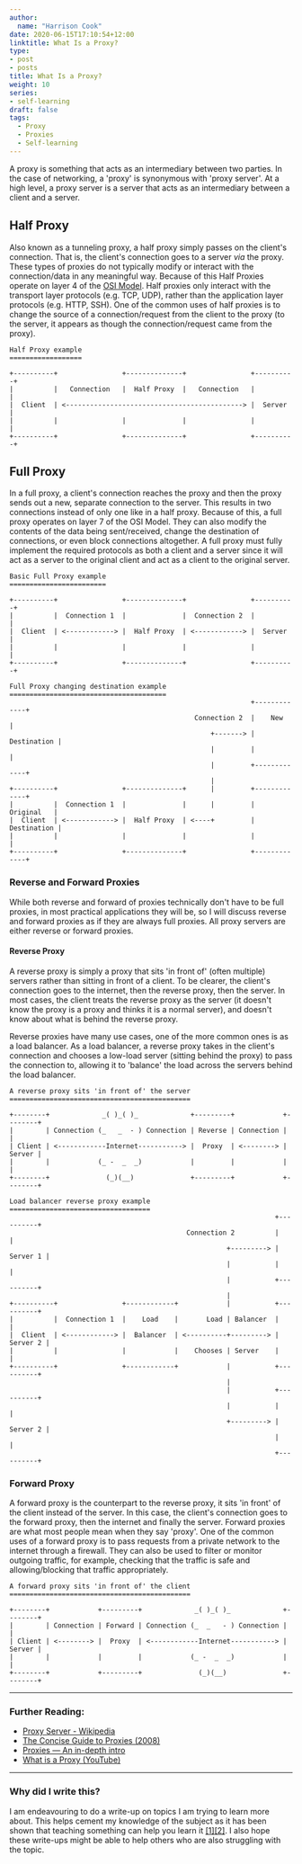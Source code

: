 ```yaml
---
author:
  name: "Harrison Cook"
date: 2020-06-15T17:10:54+12:00
linktitle: What Is a Proxy?
type:
- post
- posts
title: What Is a Proxy?
weight: 10
series:
- self-learning
draft: false
tags:
  - Proxy
  - Proxies
  - Self-learning
---
```

A proxy is something that acts as an intermediary between two parties. In the case of networking, a 'proxy' is synonymous with 'proxy server'. At a high level, a proxy server is a server that acts as an intermediary between a client and a server. 

## Half Proxy
Also known as a tunneling proxy, a half proxy simply passes on the client's connection. That is, the client's connection goes to a server *via* the proxy. These types of proxies do not typically modify or interact with the connection/data in any meaningful way. Because of this Half Proxies operate on layer 4 of the [OSI Model](https://en.wikipedia.org/wiki/OSI_model). Half proxies only interact with the transport layer protocols (e.g. TCP, UDP), rather than the application layer protocols (e.g. HTTP, SSH). One of the common uses of half proxies is to change the source of a connection/request from the client to the proxy (to the server, it appears as though the connection/request came from the proxy).

```
Half Proxy example
==================
 
+----------+                +--------------+                +----------+
|          |   Connection   |  Half Proxy  |   Connection   |          |
|  Client  | <--------------------------------------------> |  Server  |
|          |                |              |                |          |
+----------+                +--------------+                +----------+
```


## Full Proxy
In a full proxy, a client's connection reaches the proxy and then the proxy sends out a new, separate connection to the server. This results in two connections instead of only one like in a half proxy. Because of this, a full proxy operates on layer 7 of the OSI Model. They can also modify the contents of the data being sent/received, change the destination of connections, or even block connections altogether. A full proxy must fully implement the required protocols as both a client and a server since it will act as a server to the original client and act as a client to the original server.

```
Basic Full Proxy example
========================

+----------+                +--------------+                +----------+
|          |  Connection 1  |              |  Connection 2  |          |
|  Client  | <------------> |  Half Proxy  | <------------> |  Server  |
|          |                |              |                |          |
+----------+                +--------------+                +----------+
```

```
Full Proxy changing destination example  
=======================================
                                                            +-------------+
                                              Connection 2  |    New      |
                                                  +-------> | Destination |
                                                  |         |             |
                                                  |         +-------------+
                                                  |
+----------+                +--------------+      |         +-------------+
|          |  Connection 1  |              |      |         |  Original   |
|  Client  | <------------> |  Half Proxy  | <----+         | Destination |
|          |                |              |                |             |
+----------+                +--------------+                +-------------+
```

### Reverse and Forward Proxies
While both reverse and forward of proxies technically don't have to be full proxies, in most practical applications they will be, so I will discuss reverse and forward proxies as if they are always full proxies. All proxy servers are either reverse or forward proxies.

#### Reverse Proxy
A reverse proxy is simply a proxy that sits 'in front of' (often multiple) servers rather than sitting in front of a client. To be clearer, the client's connection goes to the internet, then the reverse proxy, then the server. In most cases, the client treats the reverse proxy as the server (it doesn't know the proxy is a proxy and thinks it is a normal server), and doesn't know about what is behind the reverse proxy. 

Reverse proxies have many use cases, one of the more common ones is as a load balancer. As a load balancer, a reverse proxy takes in the client's connection and chooses a low-load server (sitting behind the proxy) to pass the connection to, allowing it to 'balance' the load across the servers behind the load balancer.

```
A reverse proxy sits 'in front of' the server
=============================================

+--------+             _( )_( )_             +---------+            +--------+
|        | Connection (_   _  - ) Connection | Reverse | Connection |        |
| Client | <------------Internet-----------> |  Proxy  | <--------> | Server |
|        |            (_ -  _  _)            |         |            |        |
+--------+              (_)(__)              +---------+            +--------+
```

```
Load balancer reverse proxy example  
===================================
                                                                  +----------+
                                            Connection 2          |          |
                                                      +---------> | Server 1 |
                                                      |           |          |
                                                      |           +----------+
                                                      |
+----------+                +------------+            |           +----------+
|          |  Connection 1  |    Load    |       Load | Balancer  |          |
|  Client  | <------------> |  Balancer  | <----------+---------> | Server 2 |
|          |                |            |    Chooses | Server    |          |
+----------+                +------------+            |           +----------+
                                                      |
                                                      |           +----------+
                                                      |           |          |
                                                      +---------> | Server 2 |
                                                                  |          |
                                                                  +----------+
```

### Forward Proxy
A forward proxy is the counterpart to the reverse proxy, it sits 'in front' of the client instead of the server. In this case, the client's connection goes to the forward proxy, then the internet and finally the server. Forward proxies are what most people mean when they say 'proxy'. One of the common uses of a forward proxy is to pass requests from a private network to the internet through a firewall. They can also be used to filter or monitor outgoing traffic, for example, checking that the traffic is safe and allowing/blocking that traffic appropriately.

```
A forward proxy sits 'in front of' the client
=============================================

+--------+            +---------+             _( )_( )_             +--------+
|        | Connection | Forward | Connection (_  _   - ) Connection |        |
| Client | <--------> |  Proxy  | <------------Internet-----------> | Server |
|        |            |         |            (_ -  _  _)            |        |
+--------+            +---------+              (_)(__)              +--------+
```

---

### Further Reading:
- [Proxy Server - Wikipedia](https://en.wikipedia.org/wiki/Proxy_server)
- [The Concise Guide to Proxies (2008)](https://devcentral.f5.com/s/articles/the-concise-guide-to-proxies)
- [Proxies — An in-depth intro](https://medium.com/consonance/proxies-an-in-depth-intro-4bb569326a34)
- [What is a Proxy (YouTube)](https://www.youtube.com/watch?v=jGQTS1CxZTE)

---

### Why did I write this?
I am endeavouring to do a write-up on topics I am trying to learn more about. This helps cement my knowledge of the subject as it has been shown that teaching something can help you learn it [[1]](https://www.sciencedirect.com/science/article/abs/pii/S0361476X13000209)[[2]](https://onlinelibrary.wiley.com/doi/abs/10.1002/acp.3410?campaign=wolearlyview). I also hope these write-ups might be able to help others who are also struggling with the topic.
